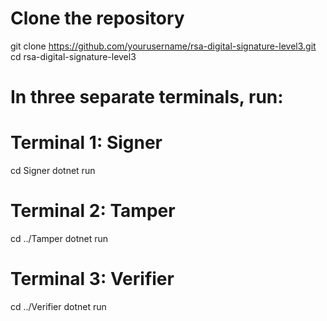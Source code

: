 # Clone the repository
git clone https://github.com/yourusername/rsa-digital-signature-level3.git
cd rsa-digital-signature-level3

# In three separate terminals, run:
# Terminal 1: Signer
cd Signer
dotnet run

# Terminal 2: Tamper
cd ../Tamper
dotnet run

# Terminal 3: Verifier
cd ../Verifier
dotnet run

